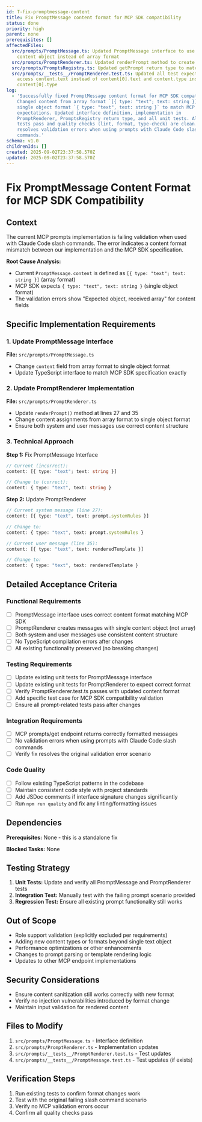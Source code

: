 ```yaml
---
id: T-fix-promptmessage-content
title: Fix PromptMessage content format for MCP SDK compatibility
status: done
priority: high
parent: none
prerequisites: []
affectedFiles:
  src/prompts/PromptMessage.ts: Updated PromptMessage interface to use single
    content object instead of array format
  src/prompts/PromptRenderer.ts: Updated renderPrompt method to create content as single object (lines 40, 47)
  src/prompts/PromptsRegistry.ts: Updated getPrompt return type to match new content format (line 66)
  src/prompts/__tests__/PromptRenderer.test.ts: Updated all test expectations to
    access content.text instead of content[0].text and content.type instead of
    content[0].type
log:
  - 'Successfully fixed PromptMessage content format for MCP SDK compatibility.
    Changed content from array format `[{ type: "text"; text: string }]` to
    single object format `{ type: "text", text: string }` to match MCP SDK
    expectations. Updated interface definition, implementation in
    PromptRenderer, PromptsRegistry return type, and all unit tests. All 733
    tests pass and quality checks (lint, format, type-check) are clean. This
    resolves validation errors when using prompts with Claude Code slash
    commands.'
schema: v1.0
childrenIds: []
created: 2025-09-02T23:37:58.570Z
updated: 2025-09-02T23:37:58.570Z
---
```


# Fix PromptMessage Content Format for MCP SDK Compatibility

## Context

The current MCP prompts implementation is failing validation when used with Claude Code slash commands. The error indicates a content format mismatch between our implementation and the MCP SDK specification.

**Root Cause Analysis:**

- Current `PromptMessage.content` is defined as `[{ type: "text"; text: string }]` (array format)
- MCP SDK expects `{ type: "text", text: string }` (single object format)
- The validation errors show "Expected object, received array" for content fields

## Specific Implementation Requirements

### 1. Update PromptMessage Interface

**File:** `src/prompts/PromptMessage.ts`

- Change `content` field from array format to single object format
- Update TypeScript interface to match MCP SDK specification exactly

### 2. Update PromptRenderer Implementation

**File:** `src/prompts/PromptRenderer.ts`

- Update `renderPrompt()` method at lines 27 and 35
- Change content assignments from array format to single object format
- Ensure both system and user messages use correct content structure

### 3. Technical Approach

**Step 1:** Fix PromptMessage Interface

```typescript
// Current (incorrect):
content: [{ type: "text"; text: string }]

// Change to (correct):
content: { type: "text", text: string }
```

**Step 2:** Update PromptRenderer

```typescript
// Current system message (line 27):
content: [{ type: "text", text: prompt.systemRules }]

// Change to:
content: { type: "text", text: prompt.systemRules }

// Current user message (line 35):
content: [{ type: "text", text: renderedTemplate }]

// Change to:
content: { type: "text", text: renderedTemplate }
```

## Detailed Acceptance Criteria

### Functional Requirements

- [ ] PromptMessage interface uses correct content format matching MCP SDK
- [ ] PromptRenderer creates messages with single content object (not array)
- [ ] Both system and user messages use consistent content structure
- [ ] No TypeScript compilation errors after changes
- [ ] All existing functionality preserved (no breaking changes)

### Testing Requirements

- [ ] Update existing unit tests for PromptMessage interface
- [ ] Update existing unit tests for PromptRenderer to expect correct format
- [ ] Verify PromptRenderer.test.ts passes with updated content format
- [ ] Add specific test case for MCP SDK compatibility validation
- [ ] Ensure all prompt-related tests pass after changes

### Integration Requirements

- [ ] MCP prompts/get endpoint returns correctly formatted messages
- [ ] No validation errors when using prompts with Claude Code slash commands
- [ ] Verify fix resolves the original validation error scenario

### Code Quality

- [ ] Follow existing TypeScript patterns in the codebase
- [ ] Maintain consistent code style with project standards
- [ ] Add JSDoc comments if interface signature changes significantly
- [ ] Run `npm run quality` and fix any linting/formatting issues

## Dependencies

**Prerequisites:** None - this is a standalone fix

**Blocked Tasks:** None

## Testing Strategy

1. **Unit Tests:** Update and verify all PromptMessage and PromptRenderer tests
2. **Integration Test:** Manually test with the failing prompt scenario provided
3. **Regression Test:** Ensure all existing prompt functionality still works

## Out of Scope

- Role support validation (explicitly excluded per requirements)
- Adding new content types or formats beyond single text object
- Performance optimizations or other enhancements
- Changes to prompt parsing or template rendering logic
- Updates to other MCP endpoint implementations

## Security Considerations

- Ensure content sanitization still works correctly with new format
- Verify no injection vulnerabilities introduced by format change
- Maintain input validation for rendered content

## Files to Modify

1. `src/prompts/PromptMessage.ts` - Interface definition
2. `src/prompts/PromptRenderer.ts` - Implementation updates
3. `src/prompts/__tests__/PromptRenderer.test.ts` - Test updates
4. `src/prompts/__tests__/PromptMessage.test.ts` - Test updates (if exists)

## Verification Steps

1. Run existing tests to confirm format changes work
2. Test with the original failing slash command scenario
3. Verify no MCP validation errors occur
4. Confirm all quality checks pass
